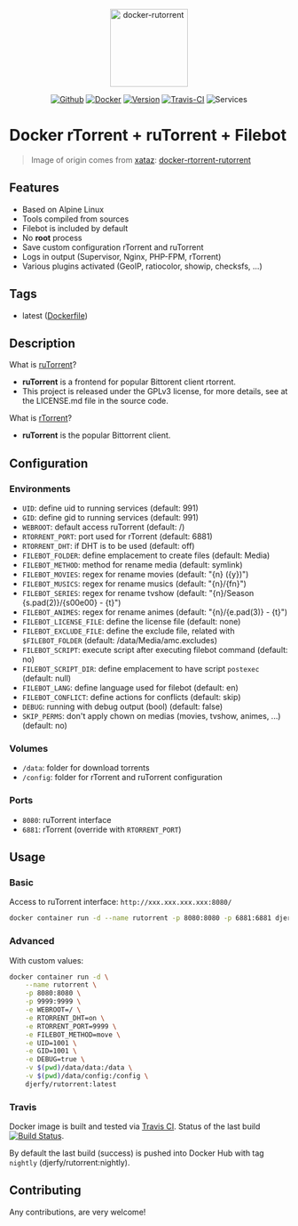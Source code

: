 <p align="center">
    <img alt="docker-rutorrent" src="https://mbtskoudsalg.com/images/macbook-pro-transparent-png.png" height="140" />
    <p align="center">
        <a href="https://github.com/djerfy/docker-rutorrent"><img alt="Github" src="https://flat.badgen.net/badge/github/latest/green?icon=github"></a>
        <a href="https://hub.docker.com/r/djerfy/rutorrent"><img alt="Docker" src="https://flat.badgen.net/badge/docker/latest/green?icon=docker"></a>
        <a href="https://github.com/djerfy/docker-rutorrent/tags"><img alt="Version" src="https://flat.badgen.net/github/tag/djerfy/docker-rutorrent"></a>
        <a href="https://travis-ci.org/djerfy/docker-rutorrent"><img alt="Travis-CI" src="https://flat.badgen.net/travis/djerfy/docker-rutorrent/latest"></a>
        <img alt="Services" src="https://flat.badgen.net/badge/services/rtorrent,rutorrent,filebot?list=1">
    </p>
</p>

# Docker rTorrent + ruTorrent + Filebot

> Image of origin comes from [xataz](https://github.com/xataz): [docker-rtorrent-rutorrent](https://github.com/xataz/docker-rtorrent-rutorrent)

## Features

* Based on Alpine Linux
* Tools compiled from sources
* Filebot is included by default
* No **root** process
* Save custom configuration rTorrent and ruTorrent
* Logs in output (Supervisor, Nginx, PHP-FPM, rTorrent)
* Various plugins activated (GeoIP, ratiocolor, showip, checksfs, ...)

## Tags

* latest ([Dockerfile](https://github.com/djerfy/docker-rutorrent/blob/latest/Dockerfile))

## Description

What is [ruTorrent](https://github.com/Novik/ruTorrent)?

* **ruTorrent** is a frontend for popular Bittorent client rtorrent.
* This project is released under the GPLv3 license, for more details, see at the LICENSE.md file in the source code.

What is [rTorrent](https://github.com/rakshasa/rtorrent)?

* **ruTorrent** is the popular Bittorrent client.

## Configuration

### Environments

* `UID`: define uid to running services (default: 991)
* `GID`: define gid to running services (default: 991)
* `WEBROOT`: default access ruTorrent (default: /)
* `RTORRENT_PORT`: port used for rTorrent (default: 6881)
* `RTORRENT_DHT`: if DHT is to be used (default: off)
* `FILEBOT_FOLDER`: define emplacement to create files (default: Media)
* `FILEBOT_METHOD`: method for rename media (default: symlink)
* `FILEBOT_MOVIES`: regex for rename movies (default: "{n} ({y})")
* `FILEBOT_MUSICS`: regex for rename musics (default: "{n}/{fn}")
* `FILEBOT_SERIES`: regex for rename tvshow (default: "{n}/Season {s.pad(2)}/{s00e00} - {t}")
* `FILEBOT_ANIMES`: regex for rename animes (default: "{n}/{e.pad(3)} - {t}")
* `FILEBOT_LICENSE_FILE`: define the license file (default: none)
* `FILEBOT_EXCLUDE_FILE`: define the exclude file, related with `$FILEBOT_FOLDER` (default: /data/Media/amc.excludes) 
* `FILEBOT_SCRIPT`: execute script after executing filebot command (default: no)
* `FILEBOT_SCRIPT_DIR`: define emplacement to have script `postexec` (default: null)
* `FILEBOT_LANG`: define language used for filebot (default: en)
* `FILEBOT_CONFLICT`: define actions for conflicts (default: skip)
* `DEBUG`: running with debug output (bool) (default: false)
* `SKIP_PERMS`: don't apply chown on medias (movies, tvshow, animes, ...) (default: no)

### Volumes

* `/data`: folder for download torrents
* `/config`: folder for rTorrent and ruTorrent configuration

### Ports

* `8080`: ruTorrent interface
* `6881`: rTorrent (override with `RTORRENT_PORT`)

## Usage

### Basic

Access to ruTorrent interface: `http://xxx.xxx.xxx.xxx:8080/`

```bash
docker container run -d --name rutorrent -p 8080:8080 -p 6881:6881 djerfy/rutorrent:latest
```

### Advanced

With custom values:

```bash
docker container run -d \
    --name rutorrent \
    -p 8080:8080 \
    -p 9999:9999 \
    -e WEBROOT=/ \
    -e RTORRENT_DHT=on \
    -e RTORRENT_PORT=9999 \
    -e FILEBOT_METHOD=move \
    -e UID=1001 \
    -e GID=1001 \
    -e DEBUG=true \
    -v $(pwd)/data/data:/data \
    -v $(pwd)/data/config:/config \
    djerfy/rutorrent:latest
```

### Travis

Docker image is built and tested via [Travis CI](https://travis-ci.org/djerfy/docker-rutorrent/). Status of the last build [![Build Status](https://travis-ci.org/djerfy/docker-rutorrent.svg?branch=latest)](https://travis-ci.org/djerfy/docker-rutorrent).

By default the last build (success) is pushed into Docker Hub with tag `nightly` (djerfy/rutorrent:nightly).

## Contributing

Any contributions, are very welcome!
